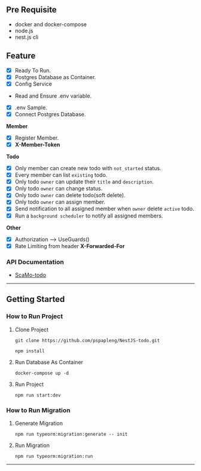 ## Pre Requisite

- docker and docker-compose
- node.js
- nest.js cli

## Feature

- [x] Ready To Run.
- [x] Postgres Database as Container.
- [x] Config Service
- Read and Ensure .env variable.
- [x] .env Sample.
- [x] Connect Postgres Database.

**Member**

- [x] Register Member.
- [x] **X-Member-Token**

**Todo**

- [x] Only member can create new todo with `not_started` status.
- [x] Every member can list `existing` todo.
- [x] Only todo `owner` can update their `title` and `description`.
- [x] Only todo `owner` can change status.
- [x] Only todo `owner` can delete todo(soft delete).
- [x] Only todo `owner` can assign member.
- [x] Send notification to all assigned member when `owner` delete `active` todo.
- [x] Run a `background scheduler` to notify all assigned members.

**Other**

- [x] Authorization --> UseGuards()
- [x] Rate Limiting from header **X-Forwarded-For**

### API Documentation

- [ScaMo-todo](https://documenter.getpostman.com/view/17117876/UVJigDfV)

---

## Getting Started

### How to Run Project

1.  Clone Project

    ```
    git clone https://github.com/pspapleng/NestJS-todo.git

    npm install
    ```

2.  Run Database As Container
    ```
    docker-compose up -d
    ```
3.  Run Project
    ```
    npm run start:dev
    ```

### How to Run Migration

1.  Generate Migration
    ```
    npm run typeorm:migration:generate -- init
    ```
2.  Run Migration
    ```
    npm run typeorm:migration:run
    ```

---
